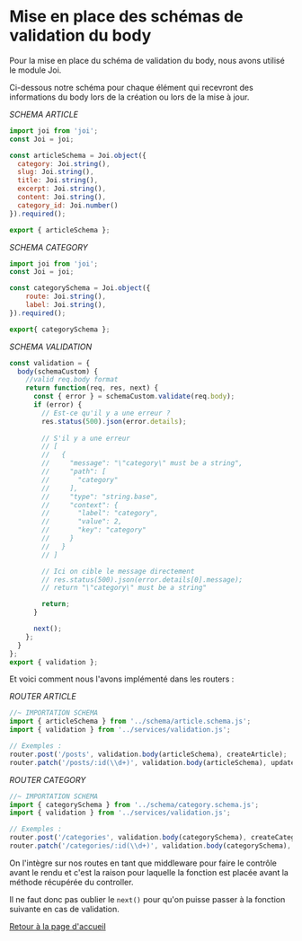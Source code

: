 # Mise en place des schémas de validation du body

Pour la mise en place du schéma de validation du body, nous avons utilisé le module Joi.

Ci-dessous notre schéma pour chaque élément qui recevront des informations du body lors de la création ou lors de la mise à jour.

*SCHEMA ARTICLE*

```js
import joi from 'joi';
const Joi = joi;

const articleSchema = Joi.object({
  category: Joi.string(),
  slug: Joi.string(),
  title: Joi.string(),
  excerpt: Joi.string(),
  content: Joi.string(),
  category_id: Joi.number()
}).required();

export { articleSchema };
```

*SCHEMA CATEGORY*

```js
import joi from 'joi';
const Joi = joi;

const categorySchema = Joi.object({
    route: Joi.string(), 
    label: Joi.string(),
}).required(); 

export{ categorySchema };
```

*SCHEMA VALIDATION*

```js
const validation = {
  body(schemaCustom) {
    //valid req.body format
    return function(req, res, next) {
      const { error } = schemaCustom.validate(req.body);
      if (error) {
        // Est-ce qu'il y a une erreur ?
        res.status(500).json(error.details);
        
        // S'il y a une erreur
        // [
        //   {
        //     "message": "\"category\" must be a string",
        //     "path": [
        //       "category"
        //     ],
        //     "type": "string.base",
        //     "context": {
        //       "label": "category",
        //       "value": 2,
        //       "key": "category"
        //     }
        //   }
        // ]

        // Ici on cible le message directement
        // res.status(500).json(error.details[0].message);
        // return "\"category\" must be a string"

        return;
      }

      next();
    };
  }
};
export { validation };
```

Et voici comment nous l'avons implémenté dans les routers :

*ROUTER ARTICLE*

```js
//~ IMPORTATION SCHEMA 
import { articleSchema } from '../schema/article.schema.js';
import { validation } from '../services/validation.js';

// Exemples :
router.post('/posts', validation.body(articleSchema), createArticle);
router.patch('/posts/:id(\\d+)', validation.body(articleSchema), updateArticle);
```

*ROUTER CATEGORY*

```js
//~ IMPORTATION SCHEMA 
import { categorySchema } from '../schema/category.schema.js';
import { validation } from '../services/validation.js';

// Exemples :
router.post('/categories', validation.body(categorySchema), createCategory);
router.patch('/categories/:id(\\d+)', validation.body(categorySchema), updateCategory);
```

On l'intègre sur nos routes en tant que middleware pour faire le contrôle avant le rendu et c'est la raison pour laquelle la fonction est placée avant la méthode récupérée du controller.

Il ne faut donc pas oublier le `next()` pour qu'on puisse passer à la fonction suivante en cas de validation.

[Retour à la page d'accueil](../README.md)
